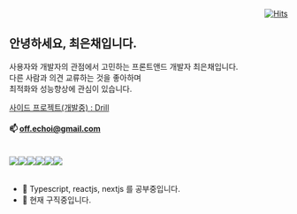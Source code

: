 <div align="right">

[![Hits](https://hits.seeyoufarm.com/api/count/incr/badge.svg?url=https%3A%2F%2Fgithub.com%2Foff-echoi&count_bg=%2379C83D&title_bg=%23555555&icon=&icon_color=%23E7E7E7&title=hits&edge_flat=false)](https://hits.seeyoufarm.com)

</div>

## 안녕하세요, 최은채입니다.
사용자와 개발자의 관점에서 고민하는 프론트앤드 개발자 최은채입니다.    
다른 사람과 의견 교류하는 것을 좋아하며    
최적화와 성능향상에 관심이 있습니다.  

[사이드 프로젝트(개발중) : Drill](https://github.com/off-echoi/project-drill/)

#### 📫 off.echoi@gmail.com 
<br>
<div style="display:flex">
<img src="https://img.shields.io/badge/-HTML-orange?style=flat-square&logo=html5&logoColor=ffffff"/> 
<img src="https://img.shields.io/badge/-CSS-blue?style=flat-square&logo=css3&logoColor=ffffff"/>     
<br>
<img src="https://img.shields.io/badge/-javascript-green?style=flat-square&logo=javascript&logoColor=ffffff"/> 
<img src="https://img.shields.io/badge/-typescript-brightgreen?style=flat-square&logo=typescript&logoColor=ffffff"/> 
<img src="https://img.shields.io/badge/-react-086dc3?style=flat-square&logo=react&logoColor=ffffff"/>      
<img src="https://img.shields.io/badge/Next.js-000000?style=flat-square&logo=Next.js&logoColor=white"/>
</div>
<br>

- 🌱 Typescript, reactjs, nextjs 를 공부중입니다.
- 🤔 현재 구직중입니다.

<br>
  

<!--[![Anurag's GitHub stats](https://github-readme-stats.vercel.app/api?username=off-echoi&show_icons=true&theme=react)](https://github.com/anuraghazra/github-readme-stats) -->
